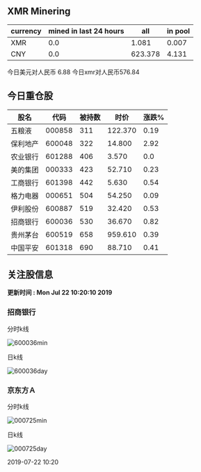 ## XMR Minering

|currency|mined in last 24 hours|all|in pool|
|---|---|---|---|
|XMR|0.0|1.081|0.007|
|CNY|0.0|623.378|4.131|

今日美元对人民币 6.88	今日xmr对人民币576.84


## 今日重仓股 

|股名|代码|被持数|时价|涨跌%|
|---|---|---|---|---|
|五粮液|000858|311|122.370|0.19|
|保利地产|600048|322|14.800|2.92|
|农业银行|601288|406|3.570|0.0|
|美的集团|000333|423|52.710|0.23|
|工商银行|601398|442|5.630|0.54|
|格力电器|000651|504|54.250|0.09|
|伊利股份|600887|519|32.420|0.53|
|招商银行|600036|530|36.670|0.82|
|贵州茅台|600519|658|959.610|0.39|
|中国平安|601318|690|88.710|0.41|

## 关注股信息
**更新时间 : Mon Jul 22 10:20:10 2019**
### 招商银行 
分时k线

![600036min](http://image.sinajs.cn/newchart/min/n/sh600036.gif)

日k线

![600036day](http://image.sinajs.cn/newchart/daily/n/sh600036.gif)

### 京东方Ａ 
分时k线

![000725min](http://image.sinajs.cn/newchart/min/n/sz000725.gif)

日k线

![000725day](http://image.sinajs.cn/newchart/daily/n/sz000725.gif)

2019-07-22 10:20